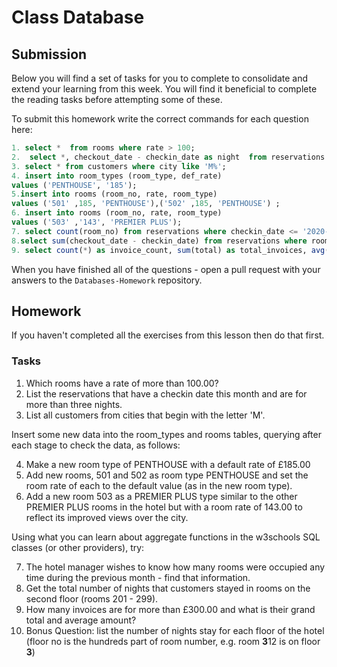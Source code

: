 # Class Database

## Submission

Below you will find a set of tasks for you to complete to consolidate and extend your learning from this week. You will find it beneficial to complete the reading tasks before attempting some of these.

To submit this homework write the correct commands for each question here:

```sql
1. select *  from rooms where rate > 100;
2.  select *, checkout_date - checkin_date as night  from reservations where checkin_date between '2020-09-01'and '2020-09-30' and checkout_date - checkin_date > 3;
3. select * from customers where city like 'M%';
4. insert into room_types (room_type, def_rate)
values ('PENTHOUSE', '185');
5.insert into rooms (room_no, rate, room_type)
values ('501' ,185, 'PENTHOUSE'),('502' ,185, 'PENTHOUSE') ;
6. insert into rooms (room_no, rate, room_type)
values ('503' ,'143', 'PREMIER PLUS');
7. select count(room_no) from reservations where checkin_date <= '2020-08-31' and checkout_date > '2020-08-01'
8.select sum(checkout_date - checkin_date) from reservations where room_no between 201 and 299;
9. select count(*) as invoice_count, sum(total) as total_invoices, avg(total) as average_invoice from invoices where total > 300
```

When you have finished all of the questions - open a pull request with your answers to the `Databases-Homework` repository.

## Homework

If you haven't completed all the exercises from this lesson then do that first.

### Tasks

1.  Which rooms have a rate of more than 100.00?
2.  List the reservations that have a checkin date this month and are for more than three nights.
3.  List all customers from cities that begin with the letter 'M'.

Insert some new data into the room_types and rooms tables, querying after each stage to check the data, as follows:

4.  Make a new room type of PENTHOUSE with a default rate of £185.00
5.  Add new rooms, 501 and 502 as room type PENTHOUSE and set the room rate of each to the default value (as in the new room type).
6.  Add a new room 503 as a PREMIER PLUS type similar to the other PREMIER PLUS rooms in the hotel but with a room rate of 143.00 to reflect its improved views over the city.

Using what you can learn about aggregate functions in the w3schools SQL classes (or other providers), try:

7.  The hotel manager wishes to know how many rooms were occupied any time during the previous month - find that information.
8.  Get the total number of nights that customers stayed in rooms on the second floor (rooms 201 - 299).
9.  How many invoices are for more than £300.00 and what is their grand total and average amount?
10. Bonus Question: list the number of nights stay for each floor of the hotel (floor no is the hundreds part of room number, e.g. room **3**12 is on floor **3**)
